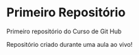 # Primeiro Repositório

 Primeiro repositório do Curso de Git Hub

 Repositório criado durante uma aula ao vivo!
